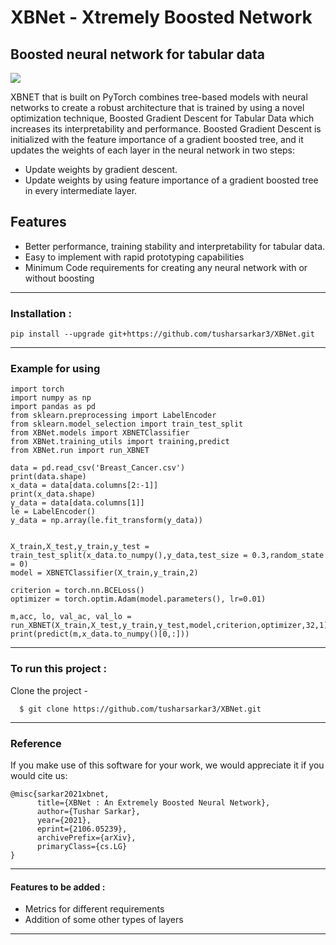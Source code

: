 # XBNet - Xtremely Boosted Network
## Boosted neural network for tabular data

[![](https://img.shields.io/badge/Made_with-PyTorch-res?style=for-the-badge&logo=pytorch)](https://pytorch.org/ "PyTorch")


XBNET that is built on PyTorch combines tree-based models with neural networks to create a robust architecture that is trained by using
a novel optimization technique, Boosted Gradient Descent for Tabular
Data which increases its interpretability and performance. Boosted Gradient Descent is initialized with the
feature importance of a gradient boosted tree, and it updates the weights of each
layer in the neural network in two steps:
- Update weights by gradient descent.
- Update weights by using feature importance of a gradient boosted tree
in every intermediate layer.

## Features

- Better performance, training stability and interpretability for tabular data.
- Easy to implement with rapid prototyping capabilities
- Minimum Code requirements for creating any neural network with or without boosting

---
### Installation :
```
pip install --upgrade git+https://github.com/tusharsarkar3/XBNet.git
```
---

### Example for using
```
import torch
import numpy as np
import pandas as pd
from sklearn.preprocessing import LabelEncoder
from sklearn.model_selection import train_test_split
from XBNet.models import XBNETClassifier
from XBNet.training_utils import training,predict
from XBNet.run import run_XBNET

data = pd.read_csv('Breast_Cancer.csv')
print(data.shape)
x_data = data[data.columns[2:-1]]
print(x_data.shape)
y_data = data[data.columns[1]]
le = LabelEncoder()
y_data = np.array(le.fit_transform(y_data))


X_train,X_test,y_train,y_test = train_test_split(x_data.to_numpy(),y_data,test_size = 0.3,random_state = 0)
model = XBNETClassifier(X_train,y_train,2)

criterion = torch.nn.BCELoss()
optimizer = torch.optim.Adam(model.parameters(), lr=0.01)

m,acc, lo, val_ac, val_lo = run_XBNET(X_train,X_test,y_train,y_test,model,criterion,optimizer,32,1)
print(predict(m,x_data.to_numpy()[0,:]))

```
---
### To run this project :

Clone the project -
```
  $ git clone https://github.com/tusharsarkar3/XBNet.git

```

---
### Reference
If you make use of this software for your work, we would appreciate it if you would cite us:
```
@misc{sarkar2021xbnet,
      title={XBNet : An Extremely Boosted Neural Network}, 
      author={Tushar Sarkar},
      year={2021},
      eprint={2106.05239},
      archivePrefix={arXiv},
      primaryClass={cs.LG}
}
```
---
 #### Features to be added :
- Metrics for different requirements
- Addition of some other types of layers

---